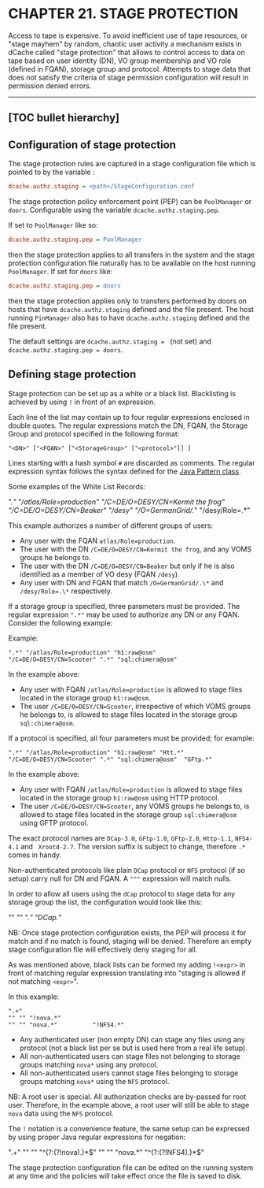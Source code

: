CHAPTER 21.  STAGE PROTECTION
=============================

Access to tape is expensive. To avoid inefficient use of tape resources, or "stage mayhem" by random, chaotic  user
activity a mechanism exists in dCache called "stage protection" that allows to control access to data on tape based
on user identity (DN), VO group membership and VO role (defined in FQAN),
storage group and protocol. Attempts to stage data that does not satisfy the criteria of
stage permission configuration will result in permission denied errors.

-----
[TOC bullet hierarchy]
-----

## Configuration of stage protection

The stage protection rules are captured in a stage configuration file which
is pointed to by the variable :

```ini
dcache.authz.staging = <path>/StageConfiguration.conf
```

The stage protection policy enforcement point (PEP) can be
`PoolManager` or `doors`. Configurable using the variable
`dcache.authz.staging.pep`.

If set to `PoolManager` like so:

```ini
dcache.authz.staging.pep = PoolManager
```

then the stage protection applies to all transfers in the system and the stage protection
configuration file naturally has to be available on the host running `PoolManager`. If
set for `doors` like:

```ini
dcache.authz.staging.pep = doors
```

then the stage protection applies only to transfers performed by doors on hosts that have
`dcache.authz.staging` defined and the file present. The host running `PinManager` also has to have
`dcache.authz.staging` defined and the file present.

The default settings are `dcache.authz.staging = ` (not set) and
`dcache.authz.staging.pep = doors`.

## Defining stage protection

Stage protection can be set up as a white or a black list.  Blacklisting is achieved by
using `!` in front of an expression.

Each line of the list may contain up to four regular expressions
enclosed in double quotes. The regular expressions match the DN, FQAN,
the Storage Group and protocol specified in the following format:

    "<DN>" ["<FQAN>" ["<StorageGroup>" ["<protocol>"]] ]

Lines starting with a hash symbol `#` are discarded as comments. The regular expression syntax follows the syntax defined for
the [Java Pattern class](http://docs.oracle.com/javase/6/docs/api/java/util/regex/Pattern.html).


Some examples of the White List Records:

   ".*" "/atlas/Role=production"
   "/C=DE/O=DESY/CN=Kermit the frog"
   "/C=DE/O=DESY/CN=Beaker" "/desy"
   "/O=GermanGrid/.*" "/desy/Role=.*"

This example authorizes a number of different groups of users:

-   Any user with the FQAN  `atlas/Role=production`.
-   The user with the DN `/C=DE/O=DESY/CN=Kermit the frog`, and any VOMS groups he belongs to.
-   The user with the DN `/C=DE/O=DESY/CN=Beaker` but only if he is also identified as a member of VO desy (FQAN `/desy`)
-   Any user with DN and FQAN that match `/O=GermanGrid/.\*` and `/desy/Role=.\*` respectively.

If a storage group is specified, three parameters must be provided. The regular expression `".*"` may be used to authorize any DN or any FQAN. Consider the following example:

Example:

    ".*" "/atlas/Role=production" "h1:raw@osm"
    "/C=DE/O=DESY/CN=Scooter" ".*" "sql:chimera@osm"

In the example above:

-   Any user with
    FQAN
    `/atlas/Role=production`
    is allowed to stage files located in the storage group
    `h1:raw@osm`.
-   The user
    `/C=DE/O=DESY/CN=Scooter`, irrespective of which VOMS groups he belongs to, is allowed to stage files located in the storage group
    `sql:chimera@osm`.

If a protocol is specified, all four parameters must be provided; for
example:

    ".*" "/atlas/Role=production" "h1:raw@osm" "Htt.*"
    "/C=DE/O=DESY/CN=Scooter" ".*" "sql:chimera@osm"  "GFtp.*"

In the example above:

-   Any user with
    FQAN
    `/atlas/Role=production`
    is allowed to stage files located in the storage group
    `h1:raw@osm` using HTTP protocol.
-   The user
    `/C=DE/O=DESY/CN=Scooter`, any VOMS groups he belongs to,
    is allowed to stage files located in the storage group
    `sql:chimera@osm` using GFTP protocol.


The exact protocol names are `DCap-3.0`, `GFtp-1.0`, `GFtp-2.0`, `Http-1.1`, `NFS4-4.1` and ` Xrootd-2.7`.
The version suffix is subject to change, therefore `.*` comes in handy.

Non-authenticated protocols like plain `DCap` protocol or `NFS` protocol (if so setup)
carry null for DN and FQAN. A `"""` expression will match nulls.

In order to allow all users using the `dCap` protocol to stage data for any storage
group the list, the configuration would look like this:

   ""  "" ".*" "DCap.*"

NB: Once stage protection configuration exists, the PEP will process it for match and if
no match is found, staging will be denied. Therefore an empty stage configuration file will
effectively deny staging for all.

As was mentioned above, black lists can be formed my adding `!<expr>` in front of matching
regular expression translating into "staging is allowed if not matching `<expr>`".

In this example:
```
".+"
"" "" "!nova.*"
"" "" "nova.*"          "!NFS4.*"
```
-   Any authenticated user (non empty DN) can stage any files using any protocol (not a black list per se but is used here from a real life setup).
-   All non-authenticated users can stage files not belonging to storage groups matching
`nova*` using any protocol.
-   All non-authenticated users cannot stage files belonging to storage groups matching
`nova*` using the `NFS` protocol.

NB: A root user is special. All authorization checks are by-passed for root user. Therefore,
in the example above, a root user will still be able to stage `nova` data using the `NFS` protocol.

The `!` notation is a convenience feature, the same setup can be expressed by using proper
Java regular expressions for negation:

   ".+"
   "" "" "^(?:(?!nova).)*$"
   "" "" "nova.*"          "^(?:(?!NFS4).)*$"

The stage protection configuration file can be edited on the running system at any time and
the policies will take effect once the file is saved to disk.
